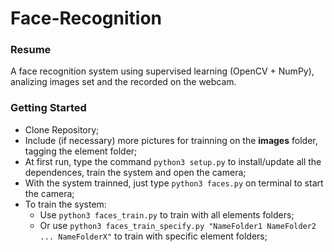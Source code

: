 # Face-Recognition
### Resume
A face recognition system using supervised learning (OpenCV + NumPy), analizing images set and the recorded on the webcam. 
### Getting Started
  - Clone Repository;
  - Include (if necessary) more pictures for trainning on the **images** folder, tagging the element folder;
  - At first run, type the command `python3 setup.py` to install/update all the dependences, train the system and open the camera;
  - With the system trainned, just type `python3 faces.py` on terminal to start the camera;
  - To train the system:
    - Use `python3 faces_train.py` to train with all elements folders;
    - Or use `python3 faces_train_specify.py "NameFolder1 NameFolder2 ... NameFolderX"` to train with specific element folders;
